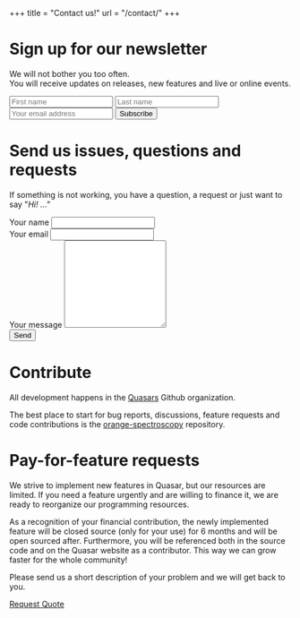 +++
title = "Contact us!"
url = "/contact/"
+++

<div id="newsletter"></div>

Sign up for our newsletter
==========================

We will not bother you too often.  
You will receive updates on releases, new features and live or online events.

<form id="contact-form" method="post" action="https://lightsource.us4.list-manage.com/subscribe/post?u=70c31b3e9a611c00f357b8a49&amp;id=8b41333a6a">
	<div class="controls">
		<input type="text" value="" name="FNAME" class="db border-box w-30 measure ba pa2 br2 mb2" placeholder="First name" id="mce-FNAME" />
		<input type="text" value="" name="LNAME" class="db border-box w-30 measure ba pa2 br2 mb2" placeholder="Last name"id="mce-LNAME">
		<input type="email" value="" name="EMAIL" class="db border-box w-30 measure ba pa2 br2 mb2" id="mce-EMAIL" placeholder="Your email address" required>
	    <input type="submit" value="Subscribe" name="subscribe" id="mc-embedded-subscribe" class="f6 no-underline grow dib v-mid bg-qred white-80 ba ph3 pv2 mb3 mt2 br2">
    </div>
</form>

<div id="formspree"></div>

Send us issues, questions and requests
======================================

If something is not working, you have a question, a request or just want to say "_Hi!&nbsp;..."_

<form id="contact-form" method="post" action="https://formspree.io/quasar.answer@gmail.com">
   <div class="controls">
     <div>
       <label for="name">Your name</label>
       <input type="text" name="name" id="name" required="required" class="db border-box w-30 measure ba pa2 br2 mb2">
     </div>
     <div>
       <label for="email">Your email</label>
       <input type="email" name="email" id="email" required="required" class="db border-box w-30 measure ba pa2 br2 mb2">
     </div>
     <div>
       <label for="message">Your message</label>
       <textarea rows="10" name="message" id="message" required="required" class="db border-box w-100 measure ba pa2 br2 mb2"></textarea>
     </div>
     <div>
       <input type="submit" value="Send" class="f6 no-underline grow dib v-mid bg-qred white-80 ba ph3 pv2 mb3 mt2 br2">
     </div>
   </div>
</form>

Contribute
==========

All development happens in the [Quasars](https://github.com/Quasars) Github organization. 

The best place to start for bug reports, discussions, feature requests and code contributions is
the [orange-spectroscopy](https://github.com/Quasars/orange-spectroscopy) repository.

Pay-for-feature requests
========================

We strive to implement new features in Quasar, but our resources are limited. If you
need a feature urgently and are willing to finance it, we are ready to reorganize our
programming resources. 

As a recognition of your financial contribution, the newly implemented feature will 
be closed source (only for your use) for 6 months and will be open sourced after. Furthermore,
you will be referenced both in the source code and on the Quasar website as a contributor.
This way we can grow faster for the whole community!

Please send us a short description of your problem and we will get back to you.

<a class="f6 no-underline grow dib v-mid bg-qred white-80 ba ph3 pv2 mb3 br2"
href="/contact-private/">Request Quote</a>


